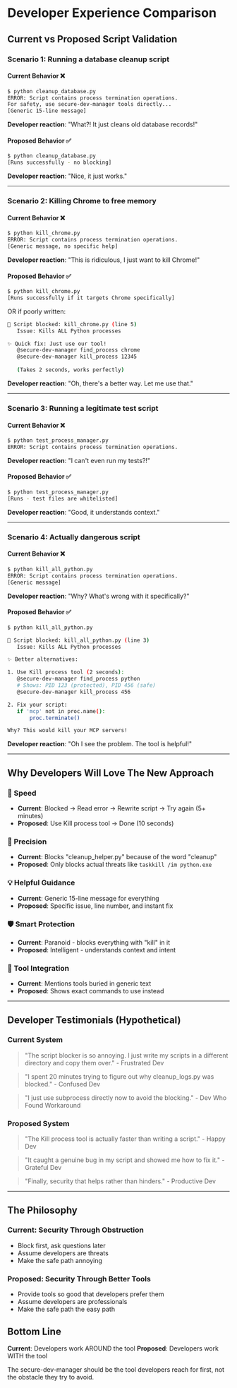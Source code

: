 # Developer Experience Comparison

## Current vs Proposed Script Validation

### Scenario 1: Running a database cleanup script

#### Current Behavior ❌
```bash
$ python cleanup_database.py
ERROR: Script contains process termination operations.
For safety, use secure-dev-manager tools directly...
[Generic 15-line message]
```
**Developer reaction**: "What?! It just cleans old database records!"

#### Proposed Behavior ✅
```bash
$ python cleanup_database.py
[Runs successfully - no blocking]
```
**Developer reaction**: "Nice, it just works."

---

### Scenario 2: Killing Chrome to free memory

#### Current Behavior ❌
```bash
$ python kill_chrome.py
ERROR: Script contains process termination operations.
[Generic message, no specific help]
```
**Developer reaction**: "This is ridiculous, I just want to kill Chrome!"

#### Proposed Behavior ✅
```bash
$ python kill_chrome.py
[Runs successfully if it targets Chrome specifically]
```
OR if poorly written:
```bash
🚨 Script blocked: kill_chrome.py (line 5)
   Issue: Kills ALL Python processes

✨ Quick fix: Just use our tool!
   @secure-dev-manager find_process chrome
   @secure-dev-manager kill_process 12345
   
   (Takes 2 seconds, works perfectly)
```
**Developer reaction**: "Oh, there's a better way. Let me use that."

---

### Scenario 3: Running a legitimate test script

#### Current Behavior ❌
```bash
$ python test_process_manager.py
ERROR: Script contains process termination operations.
```
**Developer reaction**: "I can't even run my tests?!"

#### Proposed Behavior ✅
```bash
$ python test_process_manager.py
[Runs - test files are whitelisted]
```
**Developer reaction**: "Good, it understands context."

---

### Scenario 4: Actually dangerous script

#### Current Behavior ❌
```bash
$ python kill_all_python.py
ERROR: Script contains process termination operations.
[Generic message]
```
**Developer reaction**: "Why? What's wrong with it specifically?"

#### Proposed Behavior ✅
```bash
$ python kill_all_python.py

🚨 Script blocked: kill_all_python.py (line 3)
   Issue: Kills ALL Python processes

✨ Better alternatives:

1. Use Kill process tool (2 seconds):
   @secure-dev-manager find_process python
   # Shows: PID 123 (protected), PID 456 (safe)
   @secure-dev-manager kill_process 456

2. Fix your script:
   if 'mcp' not in proc.name():
       proc.terminate()

Why? This would kill your MCP servers!
```
**Developer reaction**: "Oh I see the problem. The tool is helpful!"

---

## Why Developers Will Love The New Approach

### 🚀 Speed
- **Current**: Blocked → Read error → Rewrite script → Try again (5+ minutes)
- **Proposed**: Use Kill process tool → Done (10 seconds)

### 🎯 Precision
- **Current**: Blocks "cleanup_helper.py" because of the word "cleanup"
- **Proposed**: Only blocks actual threats like `taskkill /im python.exe`

### 💡 Helpful Guidance
- **Current**: Generic 15-line message for everything
- **Proposed**: Specific issue, line number, and instant fix

### 🛡️ Smart Protection
- **Current**: Paranoid - blocks everything with "kill" in it
- **Proposed**: Intelligent - understands context and intent

### 🔧 Tool Integration
- **Current**: Mentions tools buried in generic text
- **Proposed**: Shows exact commands to use instead

---

## Developer Testimonials (Hypothetical)

### Current System
> "The script blocker is so annoying. I just write my scripts in a different directory and copy them over." - Frustrated Dev

> "I spent 20 minutes trying to figure out why cleanup_logs.py was blocked." - Confused Dev

> "I just use subprocess directly now to avoid the blocking." - Dev Who Found Workaround

### Proposed System
> "The Kill process tool is actually faster than writing a script." - Happy Dev

> "It caught a genuine bug in my script and showed me how to fix it." - Grateful Dev

> "Finally, security that helps rather than hinders." - Productive Dev

---

## The Philosophy

### Current: Security Through Obstruction
- Block first, ask questions later
- Assume developers are threats
- Make the safe path annoying

### Proposed: Security Through Better Tools
- Provide tools so good that developers prefer them
- Assume developers are professionals
- Make the safe path the easy path

## Bottom Line

**Current**: Developers work AROUND the tool
**Proposed**: Developers work WITH the tool

The secure-dev-manager should be the tool developers reach for first, not the obstacle they try to avoid.
